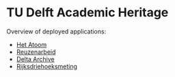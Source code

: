 # TU Delft Academic Heritage

Overview of deployed applications:

- [Het Atoom](https://tu-delft-heritage.github.io/het-atoom/)
- [Reuzenarbeid](https://tu-delft-heritage.github.io/reuzenarbeid/)
- [Delta Archive](https://tu-delft-heritage.github.io/delta-archive/)
- [Rijksdriehoeksmeting](https://tu-delft-heritage.github.io/rijksdriehoeksmeting/)
